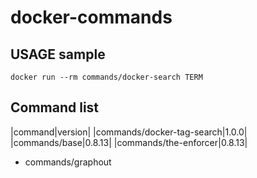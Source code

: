 docker-commands
===

## USAGE sample
```
docker run --rm commands/docker-search TERM
```


## Command list

|command|version|
|commands/docker-tag-search|1.0.0|
|commands/base|0.8.13|
|commands/the-enforcer|0.8.13|
- commands/graphout
